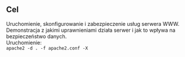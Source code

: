 ## Cel 
Uruchomienie, skonfigurowanie i zabezpieczenie usług serwera WWW. Demonstracja z jakimi uprawnieniami działa serwer i jak to wpływa na bezpieczeństwo danych.  
Uruchomienie:  
`apache2 -d . -f apache2.conf -X`
